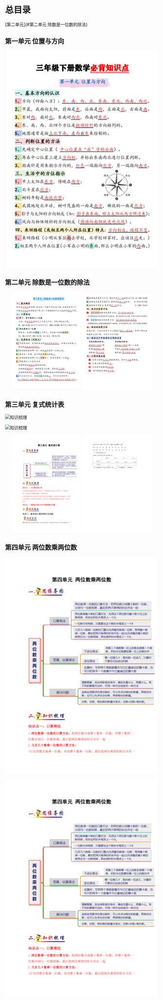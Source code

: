 # 总目录

[第二单元](#第二单元 除数是一位数的除法)

## 第一单元 位置与方向

![必背知识点](../../assets/配图/三下/位置与方向.png)

## 第二单元 除数是一位数的除法

<p align="center">
  <img src="../../assets/配图/三下/除数是一位数的除法1.png" alt="图1" width="45%" />
  <img src="../../assets/配图/三下/除数是一位数的除法2.png" alt="图2" width="45%" />
</p>

## 第三单元 复式统计表

![知识梳理](../../assets/配图/三下/复式统计表11.png)

![知识梳理](../../assets/配图/三下/复式统计表21.png)

<p align="center">
  <img src="../../assets/配图/三下/复式统计表1.png" alt="图1" width="45%" />
  <img src="../../assets/配图/三下/复式统计表2.png" alt="图2" width="45%" />
</p>

## 第四单元 两位数乘两位数

![知识梳理](../../assets/配图/三下/两位数乘两位数1.png)

![知识梳理](../../assets/配图/三下/两位数乘两位数1.png)